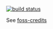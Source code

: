 [![build status](https://secure.travis-ci.org/andrewschaaf/foss-credits-collection.png)](http://travis-ci.org/andrewschaaf/foss-credits-collection)

See [foss-credits](https://github.com/andrewschaaf/foss-credits)
